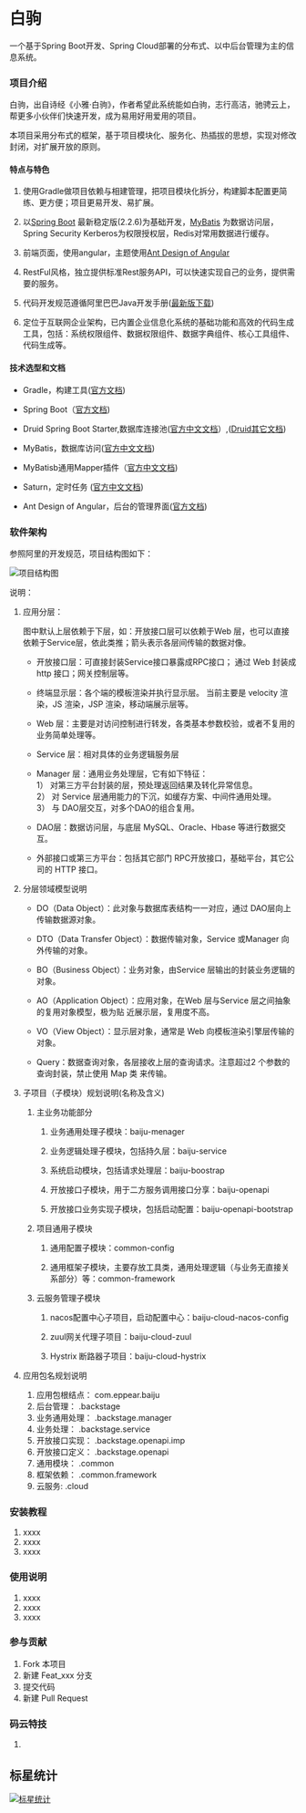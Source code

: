 # 白驹

一个基于Spring Boot开发、Spring Cloud部署的分布式、以中后台管理为主的信息系统。

### 项目介绍

白驹，出自诗经《小雅·白驹》，作者希望此系统能如白驹，志行高洁，驰骋云上，帮更多小伙伴们快速开发，成为易用好用爱用的项目。

本项目采用分布式的框架，基于项目模块化、服务化、热插拔的思想，实现对修改封闭，对扩展开放的原则。

#### 特点与特色

1. 使用Gradle做项目依赖与相建管理，把项目模块化拆分，构建脚本配置更简练、更方便；项目更易开发、易扩展。

2. 以[Spring Boot](https://spring.io/projects/spring-boot#overview) 最新稳定版(2.2.6)为基础开发，[MyBatis](https://mybatis.io/) 为数据访问层，Spring Security Kerberos为权限授权层，Redis对常用数据进行缓存。

3. 前端页面，使用angular，主题使用[Ant Design of Angular](https://ng.ant.design/docs/introduce/zh)

4. RestFul风格，独立提供标准Rest服务API，可以快速实现自己的业务，提供需要的服务。

5. 代码开发规范遵循阿里巴巴Java开发手册([最新版下载](https://github.com/alibaba/p3c))

6. 定位于互联网企业架构，已内置企业信息化系统的基础功能和高效的代码生成工具，包括：系统权限组件、数据权限组件、数据字典组件、核心工具组件、代码生成等。

#### 技术选型和文档

- Gradle，构建工具([官方文档](https://docs.gradle.org))
- Spring Boot（[官方文档](https://spring.io/projects/spring-boot#learn))
- Druid Spring Boot Starter,数据库连接池([官方中文文档](https://github.com/alibaba/druid/tree/master/druid-spring-boot-starter/)）,([Druid其它文档](https://github.com/alibaba/druid/wiki/%E9%A6%96%E9%A1%B5))
- MyBatis，数据库访问([官方中文文档](https://mybatis.org/mybatis-3/zh/index.html)) 
- MyBatisb通用Mapper插件（[官方中文文档](https://mybatis.io/))
- Saturn，定时任务 ([官方中文文档](https://vipshop.github.io/Saturn/#/))

- Ant Design of Angular，后台的管理界面([官方文档](https://ng.ant.design/docs/introduce/zh))

### 软件架构

参照阿里的开发规范，项目结构图如下：

![项目结构图](http://www.plantuml.com/plantuml/proxy?cache=no&src=https://raw.githubusercontent.com/jianengzhn/baiju/featuer-e0a1562-0413-frameowrk-develop/doc/project-framework.puml)

说明：
 1. 应用分层：

    图中默认上层依赖于下层，如：开放接口层可以依赖于Web 层，也可以直接依赖于Service层，依此类推；箭头表示各层间传输的数据对像。

    * 开放接口层：可直接封装Service接口暴露成RPC接口； 通过 Web 封装成 http 接口；网关控制层等。
   
    * 终端显示层：各个端的模板渲染并执行显示层。 当前主要是 velocity 渲染，JS 渲染，JSP 渲染，移动端展示层等。
   
    * Web 层：主要是对访问控制进行转发，各类基本参数校验，或者不复用的业务简单处理等。
   
    * Service 层：相对具体的业务逻辑服务层 
   
    * Manager 层：通用业务处理层，它有如下特征：    
      1） 对第三方平台封装的层，预处理返回结果及转化异常信息。    
      2） 对 Service 层通用能力的下沉，如缓存方案、中间件通用处理。    
      3） 与 DAO层交互，对多个DAO的组合复用。 
      
    * DAO层：数据访问层，与底层 MySQL、Oracle、Hbase 等进行数据交互。
    
    * 外部接口或第三方平台：包括其它部门 RPC开放接口，基础平台，其它公司的 HTTP 接口。 
   
2. 分层领域模型说明
   * DO（Data Object）：此对象与数据库表结构一一对应，通过 DAO层向上传输数据源对象。 
   
   * DTO（Data Transfer Object）：数据传输对象，Service 或Manager 向外传输的对象。 
   
   * BO（Business Object）：业务对象，由Service 层输出的封装业务逻辑的对象。 
   
   * AO（Application Object）：应用对象，在Web 层与Service 层之间抽象的复用对象模型，极为贴 近展示层，复用度不高。 
   
   * VO（View Object）：显示层对象，通常是 Web 向模板渲染引擎层传输的对象。 
   
   * Query：数据查询对象，各层接收上层的查询请求。注意超过2 个参数的查询封装，禁止使用 Map 类 来传输。 

3. 子项目（子模块）规划说明(名称及含义)
   
   1) 主业务功能部分
      1) 业务通用处理子模块：baiju-menager
      
      2) 业务逻辑处理子模块，包括持久层：baiju-service
      
      3) 系统启动模块，包括请求处理层：baiju-boostrap
      
      4) 开放接口子模块，用于二方服务调用接口分享：baiju-openapi
      
      5) 开放接口业务实现子模块，包括启动配置：baiju-openapi-bootstrap
   
   2) 项目通用子模块
      1) 通用配置子模块：common-config
      
      2) 通用框架子模块，主要存放工具类，通用处理逻辑（与业务无直接关系部分）等：common-framework
      
   3) 云服务管理子模块
      
      1) nacos配置中心子项目，启动配置中心：baiju-cloud-nacos-config
      
      2) zuul网关代理子项目：baiju-cloud-zuul
      
      3) Hystrix 断路器子项目：baiju-cloud-hystrix
 
4. 应用包名规划说明
 
   1) 应用包根结点： com.eppear.baiju   
   2) 后台管理： .backstage   
   3) 业务通用处理： .backstage.manager
   4) 业务处理： .backstage.service
   5) 开放接口实现： .backstage.openapi.imp
   6) 开放接口定义： .backstage.openapi
   7) 通用模块： .common
   8) 框架依赖： .common.framework
   9) 云服务: .cloud
   
   
### 安装教程

1. xxxx
2. xxxx
3. xxxx

### 使用说明

1. xxxx
2. xxxx
3. xxxx

### 参与贡献

1. Fork 本项目
2. 新建 Feat_xxx 分支
3. 提交代码
4. 新建 Pull Request

### 码云特技

1.

## 标星统计

[![标星统计](https://starchart.cc/jianengzhn/baiju.svg)](https://starchart.cc/jianengzhn/baiju)